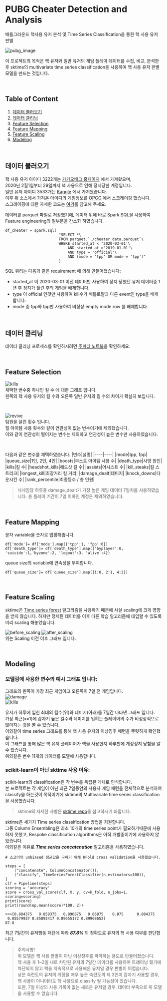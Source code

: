 # PUBG Cheater Detection and Analysis

배틀그라운드 핵사용 유저 분석 및 Time Series Classification을 통한 핵 사용 유저 판별  

![pubg_image](https://images.logicalincrements.com/gallery/1920/822/PUBG-wallpaper-1.jpeg) 

 이 프로젝트의 목적은 핵 유저와 일반 유저의 게임 플레이 데이터를 수집, 비교, 분석한 후 sktime의 multivariate time series classification을 사용하여 핵 사용 유저 판별 모델을 만드는 것입니다.

<br>

## Table of Content
1. [데이터 불러오기](#데이터-불러오기)
1. [데이터 클리닝](#데이터-클리닝)
1. [Feature Selection](#Feature-Selection)
1. [Feature Mapping](#Feature-Mapping)
1. [Feature Scaling](#Feature-Scaling)
1. [Modeling](#Modeling)

<br>

## 데이터 불러오기
핵 사용 유저 아이디 3222개는 [카카오배그 홈페이지](https://pubg.game.daum.net) 에서 가져왔으며,  
2020년 2월1일부터 29일까지 핵 사용으로 인해 정지당한 계정입니다.  
일반 유저 아이디 3533개는 [Kaggle](https://www.kaggle.com/leonardokarl/pubg-statisctic) 에서 가져왔습니다.  
이후 위 소스에서 가져온 아이디의 게임정보를 [OPGG](https://pubg.op.gg) 에서 스크레이핑 했습니다.  
스크레이핑에 대한 자세한 코드는 [여기](https://github.com/alpacapetter/pubg-cheater-behavior-analysis/blob/main/user_data_scraper.py)를 참고해 주세요.

데이터를 parquet 파일로 저장했기에, 데이터 위에 바로 Spark.SQL을 사용하여 Feature engineering의 일부분을 간소화 하였습니다.  
```
df_cheater = spark.sql(
                        "SELECT *\
                        FROM parquet.`./cheater_data.parquet`\
                        WHERE started_at < '2020-03-01'\
                            AND started_at >'2019-01-01'\
                            AND type = 'official'\
                            AND (mode = 'tpp' OR mode = 'fpp')"
                        )
```
SQL 쿼리는 다음과 같은 requirement 에 의해 만들어졌습니다:
- started_at 이 2020-03-01 이전 데이터만 사용하여 정지 당했던 유저 데이터중 1년 후 정지가 풀린 후의 게임을 배제합니다.
- type 이 official 인것만 사용하여 kill수가 배틀로얄과 다른 event인 type을 배제합니다.
- mode 중 fpp와 tpp만 사용하여 비정상 empty mode row 를 배제합니다.

<br>

## 데이터 클리닝
데이터 클리닝 프로세스를 확인하시려면 [주피터 노트북](https://nbviewer.jupyter.org/github/alpacapetter/pubg-cheater-behavior-classification/blob/main/pubg_cheater_behavior_analysis.ipynb)을 확인하세요.

<br>

## Feature Selection

![kills](https://i.imgur.com/lvq0huK.png)  
채택한 변수중 하나인 킬 수 에 대한 그래프 입니다.  
왼쪽의 핵 사용 유저의 킬 수와 오른쪽 일반 유저의 킬 수의 차이가 확실히 보입니다.  

<br>

![revive](https://i.imgur.com/orxBxyU.png)  
팀원을 살린 횟수 입니다.  
힐 아이템 사용 횟수와 같이 연관성이 없는 변수이기에 제외했습니다.  
이와 같이 연관성이 떨어지는 변수는 제외하고 연관성이 높은 변수만 사용하였습니다.

<br>

다음과 같은 변수를 채택하였습니다.
|변수|설명|
|----|----|
|mode|tpp, fpp|
|queue_size|1인, 2인, 4인|
|boosts|부스트 아이템 사용 수|
|death_type|사망 원인|
|kills|킬 수|
|headshot_kills|헤드샷 킬 수|
|assists|어시스트 수|
|kill_steaks|킬 스트리크|
|longest_kill|최장거리 킬 거리|
|damage_dealt|데미지|
|knock_downs|다운시킨 수|
|rank_percentile|최종등수 / 총 인원|  

>닉네임당 하루중 damage_dealt가 가장 높은 게임 데이터 7일치를 사용하였습니다.
총 플레이 기간이 7일 이하인 계정은 제외하였습니다.  

<br>

## Feature Mapping
문자 variable을 숫자로 맵핑해줍니다.
```
df['mode']= df['mode'].map({'tpp':1, 'fpp':0})
df['death_type']= df['death_type'].map({'byplayer':0, 'suicide':1,'byzone':2, 'logout':3, 'alive':4})
```
queue size의 variable에 연속성을 부여합니다.
```
df['queue_size']= df['queue_size'].map({1:0, 2:1, 4:2})  
```

<br>

## Feature Scaling
sktime은 [Time series forest](https://www.sciencedirect.com/science/article/abs/pii/S0020025513001473) 알고리즘을 사용하기 때문에 사실 scaling에 크게 영향을 받지 않습니다. 하지만 정제된 데이터를 이후 다른 학습 알고리즘에 대입할 수 있도록 미리 scaling 해놓았습니다.  

![before_scaling](https://i.imgur.com/y5vHkLi.png)
![after_scaling](https://i.imgur.com/NsqgCPX.png)  
위는 Scaling 이전 이후 그래프 입니다.

<br>

## Modeling
### 모델링에 사용한 변수의 예시 그래프 입니다:

그래프의 왼쪽이 가장 최근 게임이고 오른쪽이 7일 전 게임입니다.  
![damage](https://i.imgur.com/QnokXXf.png)  
![kills](https://i.imgur.com/CWNjh3o.png)  

유저가 하루에 입힌 최대의 킬수(위)와 데미지(아래)를 7일간 나타낸 그래프 입니다.  
가장 최근(x=1)에 갑자기 높은 킬수와 데미지를 입히는 플레이어의 수가 비정상적으로 많아지는 것을 볼 수 있습니다.  
이와같이 time series 그래프를 통해 핵 사용 유저의 이상징후 패턴을 뚜렷하게 확인했습니다.  
이 그래프를 통해 많은 핵 유저 플레이어가 핵을 사용한지 하루만에 계정정지 당함을 알 수 있습니다.  
위와같은 변수 11개의 데이터를 모델에 사용합니다.

### scikit-learn이 아닌 sktime 사용 이유:
scikit-learn의 classification은 각 변수를 독립된 개체로 인식합니다.  
본 프로젝트는 각 게임이 아닌 최근 7일동안의 사용자 게임 패턴을 전체적으로 분석하여 classify을 하는것이 목적이기에 sktime의 Multivariate time series classification을 사용했습니다.  

> sktime의 자세한 사항은 [sktime repo](https://github.com/alan-turing-institute/sktime)를 참고하시기 바랍니다.

sktime은 세가지 Time series classification 방법을 지원합니다.  
그중 Column Ensembling은 최소 10개의 time series point가 필요하기때문에 사용하지 못했고, Bespoke classification algorithms은 아직 개발중이기에 사용하지 않았습니다.  
이와같은 이유로 ***Time series concatenation*** 알고리즘을 사용하였습니다.  

```
# 스코어의 unbiased 평균값을 구하기 위해 KFold cross validation을 사용했습니다.

steps = [
    ("concatenate", ColumnConcatenator()),
    ("classify", TimeSeriesForestClassifier(n_estimators=100)),
]
clf = Pipeline(steps)
scoring = 'accuracy'
score = cross_val_score(clf, X, y, cv=k_fold, n_jobs=1, scoring=scoring)
print(score)
print(round(np.mean(score)*100, 2))

>>>[0.884375   0.859375   0.896875   0.86875    0.875      0.884375
 0.85579937 0.85893417 0.89655172 0.89968652]
87.8
```

최근 7일간의 유저행동 패턴에 따라 ***87.8%*** 의 정확도로 유저의 핵 사용 여부를 판단합니다.  

>주의사항!  
위 모델은 핵 사용 판별이 아닌 이상징후를 파악하는 용도로 만들어졌습니다.  
핵 사용 후 1~2일 내로 차단된 유저의 7일간 데이터를 사용하여 트레이닝 했기에 차단되지 않고 핵을 지속적으로 사용해온 유저일 경우 판별이 어렵습니다.  
낮은 숙련도의 유저의 계정을 매우 높은 숙련도의 제 3인이 갑자기 사용할 경우, 핵 사용이 아니더라도 핵 사용으로 classify 될 가능성이 있습니다.  
또한, 7일 이상의 사용 기록이 없는 새로운 유저일 경우, 데이터 부족으로 위 모델을 사용할 수 없습니다.
